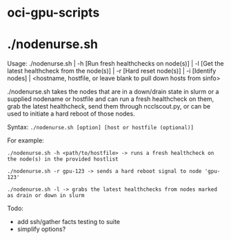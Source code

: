 # oci-gpu-scripts


# ./nodenurse.sh
Usage: ./nodenurse.sh | -h [Run fresh healthchecks on node(s)] | -l [Get the latest healthcheck from the node(s)] | -r [Hard reset node(s)] | -i [Identify nodes] | <hostname, hostfile, or leave blank to pull down hosts from sinfo>

./nodenurse.sh takes the nodes that are in a down/drain state in slurm or a supplied nodename or hostfile and can run a fresh healthcheck on them, grab the latest healthcheck, send them through ncclscout.py, or can be used to initiate a hard reboot of those nodes.

Syntax: `./nodenurse.sh [option] [host or hostfile (optional)]`

For example:
```
./nodenurse.sh -h <path/to/hostfile> -> runs a fresh healthcheck on the node(s) in the provided hostlist

./nodenurse.sh -r gpu-123 -> sends a hard reboot signal to node 'gpu-123'

./nodenurse.sh -l -> grabs the latest healthchecks from nodes marked as drain or down in slurm
```

Todo:
- add ssh/gather facts testing to suite
- simplify options? 

